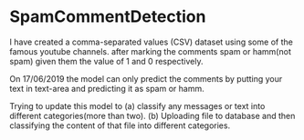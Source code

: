 # SpamCommentDetection
I have created a comma-separated values (CSV) dataset using some of the famous youtube channels.
after marking the comments spam or hamm(not spam) given them the value of 1 and 0 respectively.

On 17/06/2019 the model can only predict the comments by putting your text in text-area and predicting it as spam or hamm.

Trying to update this model to (a) classify any messages or text into different categories(more than two). (b) Uploading file to database and then classifying the content of that file into different categories.

